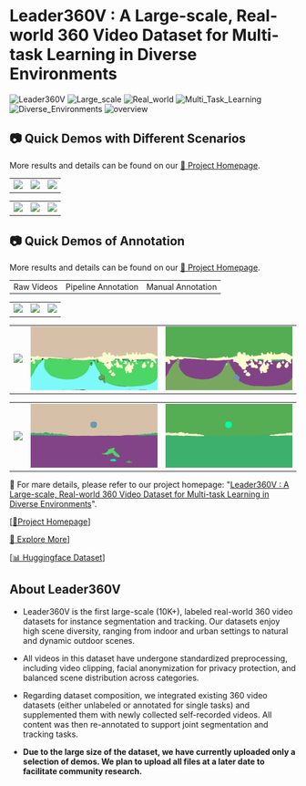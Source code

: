 
# Leader360V : A Large-scale, Real-world 360 Video Dataset for Multi-task Learning in Diverse Environments

![Leader360V](https://img.shields.io/badge/Dataset-Leader360V-blue)  ![Large_scale](https://img.shields.io/badge/Feature-Large_Scale-red)  ![Real_world](https://img.shields.io/badge/Feature-Real_World-red) 
![Multi_Task_Learning](https://img.shields.io/badge/Feature-Multi_Task_Learning-red)  ![Diverse_Environments](https://img.shields.io/badge/Feature-Diverse_Environments-red) 
![overview](assets/imgs/Teaser_Figure_1_00.png "overview")

## 📷 Quick Demos with Different Scenarios
More results and details can be found on our [📖 Project Homepage](https://leader360v.github.io/Leader360_Homepage_VUE/). 


<table class="center">
    <tr>
    <td><img src="assets/videos/Basement-Indoor.gif"></td>
    <td><img src="assets/videos/Grassland-Outdoor.gif"></td>
    <td><img src="assets/videos/Gym-Indoor.gif"></td>
    </tr>
</table>
<!-- <p style="margin-left: 2em; margin-top: -1em">Model：<a href="https://civitai.com/models/30240/toonyou">ToonYou</a><p> -->

<table>
    <tr>
    <td><img src="assets/videos/Nature-Outdoor.gif"></td>
    <td><img src="assets/videos/Road-Outdoor.gif"></td>
    <td><img src="assets/videos/SubwayStation-Indoor.gif"></td>
    </tr>
</table>

## 📷 Quick Demos of Annotation
More results and details can be found on our [📖 Project Homepage](https://leader360v.github.io/Leader360_Homepage_VUE/). 

<table class="center">
    <tr>
    <td>Raw Videos</td>
    <td>Pipeline Annotation</td>
    <td>Manual Annotation</td>
    </tr>
</table>

<table>
    <tr>
    <td><img src="assets/videos/anno1/raw1.gif"></td>
    <td><img src="assets/videos/anno1/pipe1.gif"></td>
    <td><img src="assets/videos/anno1/manual1.gif"></td>
    </tr>
</table>

<table>
    <tr>
    <td><img src="assets/videos/anno2/raw2.gif"></td>
    <td><img src="assets/videos/anno2/pipe2.gif"></td>
    <td><img src="assets/videos/anno2/manual2.gif"></td>
    </tr>
</table>

<table>
    <tr>
    <td><img src="assets/videos/anno3/raw3.gif"></td>
    <td><img src="assets/videos/anno3/pipe3.gif"></td>
    <td><img src="assets/videos/anno3/manual3.gif"></td>
    </tr>
</table>

🌟 For mare details, please refer to our project homepage: 
"[Leader360V : A Large-scale, Real-world 360 Video Dataset for Multi-task Learning in Diverse Environments](https://leader360v.github.io/Leader360V_HomePage)".

[[🍓Project Homepage](https://leader360v.github.io/Leader360V_HomePage)]

[📖 Explore More](https://leader360v.github.io/Leader360_Homepage_VUE/)]

[[📊 Huggingface Dataset](https://huggingface.co/datasets/Leader360V/Leader360V)]



## About Leader360V

- Leader360V is the first large-scale (10K+), labeled real-world 360 video datasets for instance segmentation and tracking. Our datasets enjoy high scene diversity, ranging from indoor and urban settings to natural and dynamic outdoor scenes.

- All videos in this dataset have undergone standardized preprocessing, including video clipping, facial anonymization for privacy protection, and balanced scene distribution across categories.

- Regarding dataset composition, we integrated existing 360 video datasets (either unlabeled or annotated for single tasks) and supplemented them with newly collected self-recorded videos. All content was then re-annotated to support joint segmentation and tracking tasks.

- **Due to the large size of the dataset, we have currently uploaded only a selection of demos. We plan to upload all files at a later date to facilitate community research.** 


